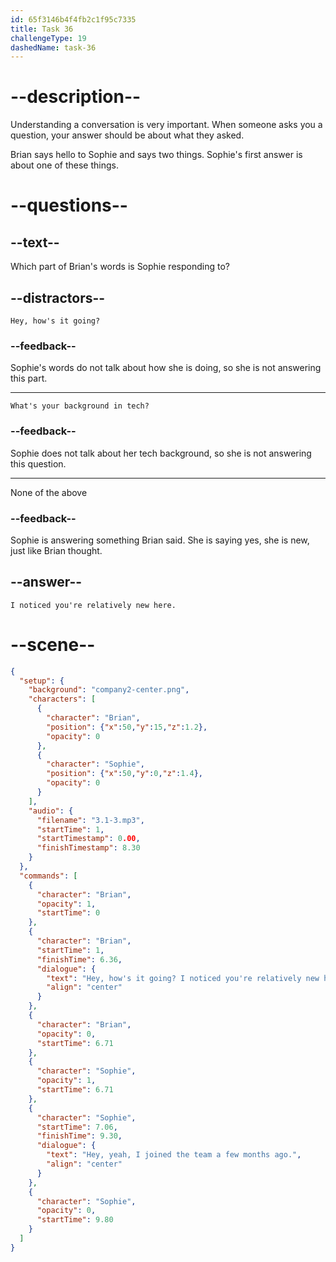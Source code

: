 ```yaml
---
id: 65f3146b4f4fb2c1f95c7335
title: Task 36
challengeType: 19
dashedName: task-36
---
```


<!-- (Audio) Brian: Hey, how's it going? I noticed you're relatively new here. What's your background in tech?
Sophie: Hey! Yeah, I joined the team a few months ago. -->

# --description--

Understanding a conversation is very important. When someone asks you a question, your answer should be about what they asked.

Brian says hello to Sophie and says two things. Sophie's first answer is about one of these things.

# --questions--

## --text--

Which part of Brian's words is Sophie responding to?

## --distractors--

`Hey, how's it going?`

### --feedback--

Sophie's words do not talk about how she is doing, so she is not answering this part.

---

`What's your background in tech?`

### --feedback--

Sophie does not talk about her tech background, so she is not answering this question.

---

None of the above

### --feedback--

Sophie is answering something Brian said. She is saying yes, she is new, just like Brian thought.

## --answer--

`I noticed you're relatively new here.`

# --scene--

```json
{
  "setup": {
    "background": "company2-center.png",
    "characters": [
      {
        "character": "Brian",
        "position": {"x":50,"y":15,"z":1.2},
        "opacity": 0
      },
      {
        "character": "Sophie",
        "position": {"x":50,"y":0,"z":1.4},
        "opacity": 0
      }
    ],
    "audio": {
      "filename": "3.1-3.mp3",
      "startTime": 1,
      "startTimestamp": 0.00,
      "finishTimestamp": 8.30
    }
  },
  "commands": [
    {
      "character": "Brian",
      "opacity": 1,
      "startTime": 0
    },
    {
      "character": "Brian",
      "startTime": 1,
      "finishTime": 6.36,
      "dialogue": {
        "text": "Hey, how's it going? I noticed you're relatively new here. What's your background in tech?",
        "align": "center"
      }
    },
    {
      "character": "Brian",
      "opacity": 0,
      "startTime": 6.71
    },
    {
      "character": "Sophie",
      "opacity": 1,
      "startTime": 6.71
    },
    {
      "character": "Sophie",
      "startTime": 7.06,
      "finishTime": 9.30,
      "dialogue": {
        "text": "Hey, yeah, I joined the team a few months ago.",
        "align": "center"
      }
    },
    {
      "character": "Sophie",
      "opacity": 0,
      "startTime": 9.80
    }
  ]
}
```

